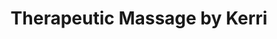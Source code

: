 ---
title: "Therapeutic Massage by Kerri"
url: /trenton/therapeutic-massage-by-kerri/
shop: massage
---